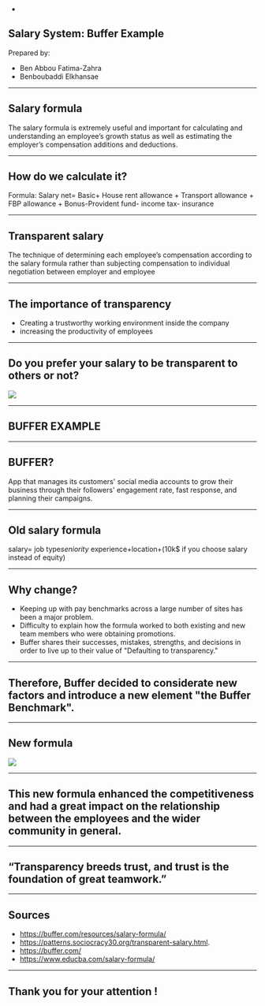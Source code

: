 +
<section data-markdown>
<text area data-template>

## Salary System: Buffer Example
Prepared by:
 * Ben Abbou Fatima-Zahra 
 * Benboubaddi Elkhansae


---
## Salary formula
The salary formula is extremely useful and important for calculating and understanding an employee’s growth status as well as estimating the employer’s compensation additions and deductions.


---
## How do we calculate it?
Formula: Salary net= Basic+ House rent allowance + Transport allowance + FBP allowance + Bonus-Provident fund- income tax- insurance


---
## Transparent salary
The technique of determining each employee’s compensation according to the salary formula rather than subjecting compensation to individual negotiation between employer and employee


---
## The importance of transparency
* Creating a trustworthy working environment inside the company
* increasing the productivity of employees

---
## Do you prefer your salary to be transparent to others or not? 

![](https://media.istockphoto.com/photos/rubber-squeegee-cleans-a-soaped-window-and-clears-a-stripe-of-blue-picture-id907860466?b=1&k=20&m=907860466&s=170667a&w=0&h=ePDPhkA9Fy8LPGRkW9JS9BdZ5IJMfcMHq-Vs4Oxg460=)


---
## BUFFER EXAMPLE

---
## BUFFER?
App that manages its customers' social media accounts to grow their business through their followers' engagement rate, fast response, and planning their campaigns.

---
## Old salary formula
 salary= job type*seniority* experience+location+(10k$ if you choose salary instead of equity)


---
## Why change?
*  Keeping up with pay benchmarks across a large number of sites has been a major problem. 
* Difficulty to explain how the formula worked to both existing and new team members who were obtaining promotions.
* Buffer shares their successes, mistakes, strengths, and decisions in order to live up to their value of "Defaulting to transparency."
 

 ---
 ## Therefore, Buffer decided to considerate new factors and introduce a new element "the Buffer Benchmark".


 ---
 ## New formula 


 ![](https://buffer.com/resources/content/images/2021/01/s_1B783B2F36CA5694BB0715CC9154C4EF3CDE4F0364345904EBB5D6F399CF9ED7_1512510855382_Formula-Blue-version.png)


---
## This new formula enhanced the competitiveness and had a great impact on the relationship between the employees and the wider community in general.


---
## “Transparency breeds trust, and trust is the foundation of great teamwork.” 



---
## Sources
* https://buffer.com/resources/salary-formula/
* https://patterns.sociocracy30.org/transparent-salary.html.
* https://buffer.com/
* https://www.educba.com/salary-formula/


---
## Thank you for your attention !


